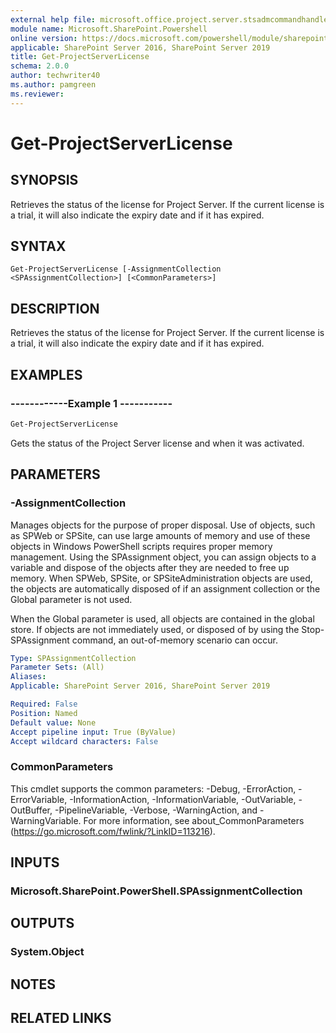 ```yaml
---
external help file: microsoft.office.project.server.stsadmcommandhandler.dll-help.xml
module name: Microsoft.SharePoint.Powershell
online version: https://docs.microsoft.com/powershell/module/sharepoint-server/get-projectserverlicense
applicable: SharePoint Server 2016, SharePoint Server 2019
title: Get-ProjectServerLicense
schema: 2.0.0
author: techwriter40
ms.author: pamgreen
ms.reviewer:
---
```


# Get-ProjectServerLicense

## SYNOPSIS
Retrieves the status of the license for Project Server. If the current license is a trial, it will also indicate the expiry date and if it has expired.

## SYNTAX

```
Get-ProjectServerLicense [-AssignmentCollection <SPAssignmentCollection>] [<CommonParameters>]
```

## DESCRIPTION
Retrieves the status of the license for Project Server. If the current license is a trial, it will also indicate the expiry date and if it has expired.

## EXAMPLES

### ------------Example 1 -----------
```powershell
Get-ProjectServerLicense
```

Gets the status of the Project Server license and when it was activated.

## PARAMETERS

### -AssignmentCollection
Manages objects for the purpose of proper disposal. Use of objects, such as SPWeb or SPSite, can use large amounts of memory and use of these objects in Windows PowerShell scripts requires proper memory management. Using the SPAssignment object, you can assign objects to a variable and dispose of the
objects after they are needed to free up memory. When SPWeb, SPSite, or SPSiteAdministration objects are used, the objects are automatically disposed of if an assignment collection or the Global parameter is not used.

When the Global parameter is used, all objects are contained in the global store. If objects are not immediately used, or disposed of by using the Stop-SPAssignment command, an out-of-memory scenario can occur.
```yaml
Type: SPAssignmentCollection
Parameter Sets: (All)
Aliases: 
Applicable: SharePoint Server 2016, SharePoint Server 2019

Required: False
Position: Named
Default value: None
Accept pipeline input: True (ByValue)
Accept wildcard characters: False
```

### CommonParameters
This cmdlet supports the common parameters: -Debug, -ErrorAction, -ErrorVariable, -InformationAction, -InformationVariable, -OutVariable, -OutBuffer, -PipelineVariable, -Verbose, -WarningAction, and -WarningVariable. For more information, see about_CommonParameters (https://go.microsoft.com/fwlink/?LinkID=113216).

## INPUTS

### Microsoft.SharePoint.PowerShell.SPAssignmentCollection

## OUTPUTS

### System.Object

## NOTES

## RELATED LINKS

